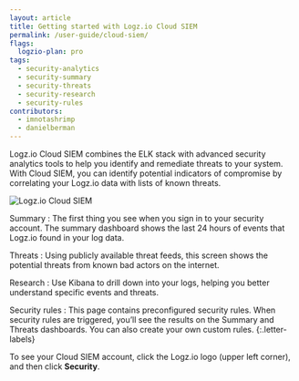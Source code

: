 ```yaml
---
layout: article
title: Getting started with Logz.io Cloud SIEM
permalink: /user-guide/cloud-siem/
flags:
  logzio-plan: pro
tags:
  - security-analytics
  - security-summary
  - security-threats
  - security-research
  - security-rules
contributors:
  - imnotashrimp
  - danielberman
---
```


Logz.io Cloud SIEM combines the ELK stack
with advanced security analytics tools
to help you identify and remediate threats to your system.
With Cloud SIEM, you can identify
potential indicators of compromise
by correlating your Logz.io data with lists of known threats.

![Logz.io Cloud SIEM](https://dytvr9ot2sszz.cloudfront.net/logz-docs/security-analytics/security-analytics--annotated.png)

Summary
: The first thing you see when you sign in to your security account.
  The summary dashboard shows the last 24 hours of events that Logz.io found in your log data.

Threats
: Using publicly available threat feeds,
  this screen shows the potential threats from known bad actors on the internet.

Research
: Use Kibana to drill down into your logs,
  helping you better understand specific events and threats.

Security rules
: This page contains preconfigured security rules.
  When security rules are triggered,
  you’ll see the results on the Summary and Threats dashboards.
  You can also create your own custom rules.
{:.letter-labels}

To see your Cloud SIEM account,
click the Logz.io logo (upper left corner),
and then click **Security**.

